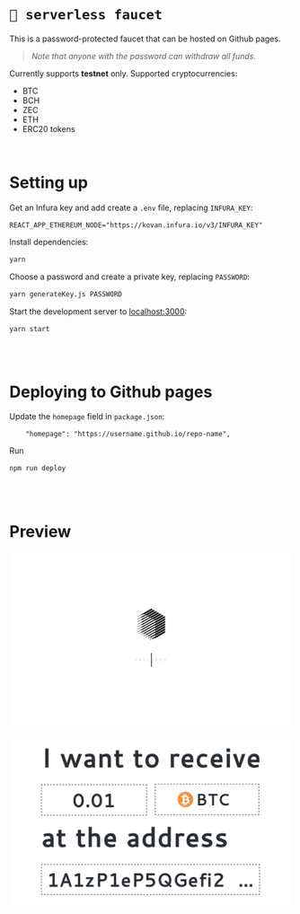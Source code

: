 # `🚰 serverless faucet`

This is a password-protected faucet that can be hosted on Github pages.

> *Note that anyone with the password can withdraw all funds.*

Currently supports **testnet** only. Supported cryptocurrencies:

* BTC
* BCH
* ZEC
* ETH
* ERC20 tokens

<br />

# Setting up

Get an Infura key and add create a `.env` file, replacing `INFURA_KEY`:

```
REACT_APP_ETHEREUM_NODE="https://kovan.infura.io/v3/INFURA_KEY"
```

Install dependencies:

```sh
yarn
```

Choose a password and create a private key, replacing `PASSWORD`:

```sh
yarn generateKey.js PASSWORD
```

Start the development server to [localhost:3000](http://localhost:3000):

```sh
yarn start
```

<br /><br />

# Deploying to Github pages

Update the `homepage` field in `package.json`:

```
    "homepage": "https://username.github.io/repo-name",
```

Run

```sh
npm run deploy
```
<br /><br />

# Preview

![Preview 1](./public/preview-1.png)

![Preview 2](./public/preview-2.png)

